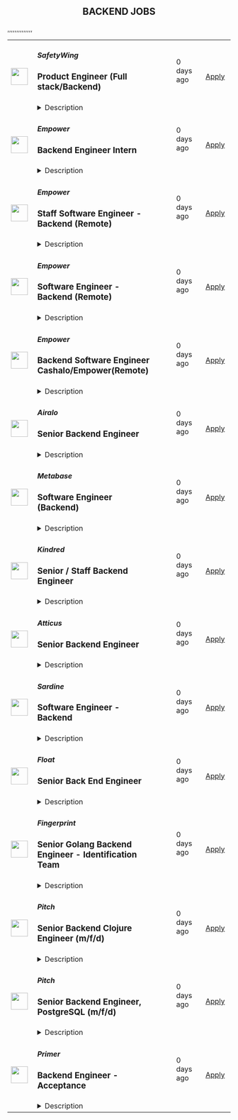 <div align="center"><h2>BACKEND JOBS</h2></div><table><tr>
                <td width="100" height="100" rowspan="2">
                    <img src="https://pbs.twimg.com/profile_images/1177267684574208000/54eG3WmW_400x400.jpg" width="38px" height="auto">
                </td>
                <td width="300">
                    <h5>SafetyWing</h5>
                    <h3>Product Engineer (Full stack/Backend)</h3>
                </td>
                <td width="300">
                    <code></code>
                </td>
                <td width="200">
                <text>0 days ago</text>
                </td>
                <td width="100" rowspan="2">
                <a href="https://safetywing.pinpointhq.com/en/jobs/298233" align="right" target="_blank">Apply</a>
                </td>
            </tr>
            <tr>
                <td colspan="3">
                <details><summary>Description</summary>
                <h2>🧘 What we offer</h2> <ul><li><!--block-->Fully remote work environment – work from anywhere globally</li><li><!--block-->Competitive salary and equity compensation</li><li><!--block-->Premium health insurance that travels with you</li><li><!--block-->A personal development budget</li><li><!--block-->Laptop and office stipends</li><li><!--block-->A minimum of four weeks of vacation per year</li><li><!--block-->Travel insurance any time you travel</li><li><!--block-->Multiple team gatherings per year in amazing locations—our previous meetups were in Mexico, Bali, Siglufjörður and Hoi An</li></ul><div><!--block--><br>🚀 We are looking forward to hearing from you!</div> <div><!--block-->At <strong>SafetyWing</strong>, we’re building a global social safety net for remote workers—simple health, insurance, and retirement products designed to replace national welfare systems. Our mission is to remove geographical borders as a barrier to equal opportunity and freedom for everyone. If we succeed, we believe this will be one of the most important tasks of our time.</div><div><!--block--><br></div><div><!--block-->We’re looking to connect with talented <strong>Product Engineers</strong> who share our mission and are eager to make a meaningful impact on the future of work. By expressing your interest now, you’ll be among the first to hear about and explore new roles as they open.</div><div><!--block--><br></div><div><!--block-->We’re a fast-growing team that thrives on creativity, innovation, and collaboration. Our tech and product teams work hand-in-hand to develop products that empower remote workers worldwide, while participating in the strategic direction of the company.</div> <h2>👩‍💻 About this role</h2>  <div><!--block-->As a <strong>Product Engineer</strong>, you’ll help us build and scale systems that make our vision a reality. You’ll work with cutting-edge technologies to create clean, scalable solutions and play a key role in shaping both our products and our processes.<br><br></div><div><!--block-->🧪 <strong>We are looking for someone who has:</strong></div><ul><li><!--block-->A strong foundation in backend development with Java (Kotlin would be a great advantage)</li><li><!--block-->Hands-on experience developing product's backend services with clean, scalable code</li><li><!--block-->A grasp of TypeScript, React, and Next.js</li><li><!--block-->A solid understanding of the product development lifecycle, including requirements gathering, system design, implementation, testing, deployment, and maintenance</li><li><!--block-->Curiosity about new technologies and a passion for incorporating them into their work</li></ul><div><!--block-->💻 <strong>Technologies you will use:</strong></div><ul><li><!--block-->Kotlin and Java with Micronaut</li><li><!--block-->TypeScript with React and NextJSRedux&nbsp;</li><li><!--block-->Redux Toolkit and React Query</li><li><!--block-->Styled Components and Tailwind</li><li><!--block-->MySQL with Hibernate and Liquibase</li><li><!--block-->Google Cloud with Kubernetes</li></ul> <h2>😀 We like to work with people who:</h2> <ul><li><!--block-->Want to help build a global social safety net on the Internet</li><li><!--block-->Think for themselves instead of copying others</li><li><!--block-->Are willing to try new things, even with the risk of failure</li><li><!--block-->Are intellectually curious and open to new ideas</li><li><!--block-->Are creative and bold in the face of any problems</li><li><!--block-->Have strong integrity and do the right thing</li></ul>
                </details>
                </td>
            </tr>,<tr>
                <td width="100" height="100" rowspan="2">
                    <img src="https://lever-client-logos.s3.us-west-2.amazonaws.com/2e1a369c-b58f-41ac-8d86-4b0a77695e68-1687915522032.png" width="38px" height="auto">
                </td>
                <td width="300">
                    <h5>Empower</h5>
                    <h3>Backend Engineer Intern</h3>
                </td>
                <td width="300">
                    <code></code>
                </td>
                <td width="200">
                <text>0 days ago</text>
                </td>
                <td width="100" rowspan="2">
                <a href="https://jobs.ashbyhq.com/empower%20finance/87d11f05-15c1-47e7-a548-e33f8e9d7cbb" align="right" target="_blank">Apply</a>
                </td>
            </tr>
            <tr>
                <td colspan="3">
                <details><summary>Description</summary>
                <p style="min-height:1.5em"><strong>EMPOWER OVERVIEW</strong></p><p style="min-height:1.5em"><a target="_blank" rel="noopener noreferrer nofollow" href="http://empower.me/">Empower</a> is shaking up an outdated financial system by providing real opportunity for our customers: the opportunity to get the cash they need, to access fair credit, and to change their financial story. Today, we’re helping millions of people find financial security through machine learning models that evaluate creditworthiness using a more inclusive lens and mobile-first products: Cash Advance, Thrive line of credit, and Petal credit cards. Tomorrow? Creating even more financial paths for our customers (and their wallets) to succeed.</p><p style="min-height:1.5em">This year, Empower ranked #65 on Inc. 5000’s Fastest-Growing Private Companies list — our third year in a row cracking the top 100 — and was named by Forbes as one of the 25 Next Billion-Dollar Startups for 2024. Empower was also featured by Forbes on America’s Best Startup Employers list in 2023, and our Thrive line of credit product was named by Fast Company as one of 2022’s Next Big Things in Tech.</p><p style="min-height:1.5em">Empower is backed by Sequoia Capital, Blisce, and Icon Ventures. Ready to grow your impact and accelerate your career? Take a look at our open roles — we can’t wait to meet you.</p><p style="min-height:1.5em"></p><p style="min-height:1.5em"><strong>THE EMPOWER WAY</strong></p><p style="min-height:1.5em"><strong>Great Expectations</strong>: We come up with bold, audacious goals for ourselves and go all out for impact</p><p style="min-height:1.5em"><strong>Owner Mindset</strong>: We give every employee latitude to act independently, make smart choices, and move the business forward</p><p style="min-height:1.5em"><strong>Spirited Debate</strong>: We love skeptics and seek counter opinions to challenge our personal assumptions and expand our view</p><p style="min-height:1.5em"><strong>Customer Obsession:</strong> We listen to understand, empathize, and create a memorable, rewarding experience for our community</p><p style="min-height:1.5em"><strong>Inclusive Collaboration</strong>: We believe diverse teams make the best decisions, and we strive to give diverse voices a seat at the table</p><p style="min-height:1.5em"><strong>No Jerks Allowed</strong>: We value our relationships and take the time to build trust and connection and communicate respectfully</p><p style="min-height:1.5em"></p><p style="min-height:1.5em"><strong>WHAT EMPOWER OFFERS</strong></p><p style="min-height:1.5em">Competitive salary</p><p style="min-height:1.5em">Generous equity package</p><p style="min-height:1.5em">Full healthcare benefits</p><p style="min-height:1.5em">Technology expense reimbursement</p><p style="min-height:1.5em">Virtual first environment</p><p style="min-height:1.5em">At Empower, we hire for people that push themselves to understand others and seek out ways to challenge their personal assumptions. Our hope is that by fostering such an environment, we strengthen our business and relationships by putting people first. We are committed to building a diverse, inclusive, and equitable workspace where everyone (regardless of age, education, ethnicity, gender, sexual orientation, or any personal characteristics) feels like they belong. Even if your experience doesn’t exactly match up to our job description, you should feel empowered to apply regardless!</p>
                </details>
                </td>
            </tr>,<tr>
                <td width="100" height="100" rowspan="2">
                    <img src="https://lever-client-logos.s3.us-west-2.amazonaws.com/2e1a369c-b58f-41ac-8d86-4b0a77695e68-1687915522032.png" width="38px" height="auto">
                </td>
                <td width="300">
                    <h5>Empower</h5>
                    <h3>Staff Software Engineer - Backend (Remote)</h3>
                </td>
                <td width="300">
                    <code></code>
                </td>
                <td width="200">
                <text>0 days ago</text>
                </td>
                <td width="100" rowspan="2">
                <a href="https://jobs.ashbyhq.com/empower%20finance/051051c0-6227-4e7d-86c0-1f9c2f042656" align="right" target="_blank">Apply</a>
                </td>
            </tr>
            <tr>
                <td colspan="3">
                <details><summary>Description</summary>
                <p style="min-height:1.5em"><strong>EMPOWER OVERVIEW</strong></p><p style="min-height:1.5em"><a target="_blank" rel="noopener noreferrer nofollow" href="http://empower.me/">Empower</a> is shaking up an outdated financial system by providing real opportunity for our customers: the opportunity to get the cash they need, to access fair credit, and to change their financial story. Today, we’re helping millions of people find financial security through machine learning models that evaluate creditworthiness using a more inclusive lens and mobile-first products: Cash Advance, Thrive line of credit, and Petal credit cards. Tomorrow? Creating even more financial paths for our customers (and their wallets) to succeed.</p><p style="min-height:1.5em">This year, Empower ranked #65 on Inc. 5000’s Fastest-Growing Private Companies list — our third year in a row cracking the top 100 — and was named by Forbes as one of the 25 Next Billion-Dollar Startups for 2024. Empower was also featured by Forbes on America’s Best Startup Employers list in 2023, and our Thrive line of credit product was named by Fast Company as one of 2022’s Next Big Things in Tech.</p><p style="min-height:1.5em">Empower is backed by Sequoia Capital, Blisce, and Icon Ventures. Ready to grow your impact and accelerate your career? Take a look at our open roles — we can’t wait to meet you.</p><p style="min-height:1.5em"></p><p style="min-height:1.5em"><strong>THE EMPOWER WAY</strong></p><p style="min-height:1.5em"><strong>Great Expectations</strong>: We come up with bold, audacious goals for ourselves and go all out for impact</p><p style="min-height:1.5em"><strong>Owner Mindset</strong>: We give every employee latitude to act independently, make smart choices, and move the business forward</p><p style="min-height:1.5em"><strong>Spirited Debate</strong>: We love skeptics and seek counter opinions to challenge our personal assumptions and expand our view</p><p style="min-height:1.5em"><strong>Customer Obsession:</strong> We listen to understand, empathize, and create a memorable, rewarding experience for our community</p><p style="min-height:1.5em"><strong>Inclusive Collaboration</strong>: We believe diverse teams make the best decisions, and we strive to give diverse voices a seat at the table</p><p style="min-height:1.5em"><strong>No Jerks Allowed</strong>: We value our relationships and take the time to build trust and connection and communicate respectfully</p><p style="min-height:1.5em"></p><p style="min-height:1.5em"><strong>WHAT EMPOWER OFFERS</strong></p><p style="min-height:1.5em">Competitive salary</p><p style="min-height:1.5em">Generous equity package</p><p style="min-height:1.5em">Full healthcare benefits</p><p style="min-height:1.5em">Technology expense reimbursement</p><p style="min-height:1.5em">Virtual first environment</p><p style="min-height:1.5em"><br /><strong>JOB DESCRIPTION</strong></p><p style="min-height:1.5em"></p><p style="min-height:1.5em">As a Staff Backend Engineer, you will play a pivotal role in shaping the technical direction of our solutions. You will identify strategic technical needs, lead large-scale and complex product initiatives, and optimize our engineering processes. You will also take ownership of technological initiatives, from management and execution to solution design and progress reporting. In addition, you will serve as a lead interviewer, mentor other engineers, and lead incident responses. </p><p style="min-height:1.5em"><br />Your role will also involve designing, building, and deploying server application code, implementing secure coding standards, and meeting sprint goals. You will monitor the performance of our server application, participate in the server ops on-call schedule, and work towards minimizing defects and improving reliability.</p><p style="min-height:1.5em"><br />Travel for company offsites is expected at a minimum 2 times a year.</p><p style="min-height:1.5em"></p><p style="min-height:1.5em"><strong>Key Responsibilities</strong></p><p></p><ul style="min-height:1.5em"><li><p style="min-height:1.5em">Identify opportunities to foster optimal product direction, collaborate closely with business stakeholders to streamline and simplify designs, and proactively identify areas of risk and tradeoffs that can be enhanced.</p></li><li><p style="min-height:1.5em">Ownership of technical initiatives, being accountable for the initiative's outcome, managing and executing the project, designing the solution and defining its requirements, reporting on the initiative's progress, and coordinating resources.</p></li><li><p style="min-height:1.5em">Perform as a lead technical interviewer</p></li><li><p style="min-height:1.5em">Lead technical reviewer of Empower Engineering blog posts</p></li><li><p style="min-height:1.5em">Mentor Engineers up to and including Senior levels</p></li><li><p style="min-height:1.5em">Lead SEV1 and lower incident response through to resolution</p></li><li><p style="min-height:1.5em">Lead engineering of  large scale and complex product initiatives</p></li><li><p style="min-height:1.5em">Culture leader across the engineering organization, delivery team and platform team</p></li></ul><p style="min-height:1.5em"><strong>Candidate Qualifications</strong></p><ul style="min-height:1.5em"><li><p style="min-height:1.5em">Minimum 10 years, ideally 15+ years developing web APIs within .NET (C#)</p></li><li><p style="min-height:1.5em">Working experience with ORMs such as Entity Framework</p></li><li><p style="min-height:1.5em">Working experience constructing and optimising RDMS queries</p></li><li><p style="min-height:1.5em">Working experience within the asynchronous programming model</p></li><li><p style="min-height:1.5em">General knowledge of Messaging Queues eg. AMQP</p></li><li><p style="min-height:1.5em">General knowledge of PaaS environments eg. Azure</p></li></ul><p style="min-height:1.5em">At Empower, we hire for people that push themselves to understand others and seek out ways to challenge their personal assumptions. Our hope is that by fostering such an environment, we strengthen our business and relationships by putting people first. We are committed to building a diverse, inclusive, and equitable workspace where everyone (regardless of age, education, ethnicity, gender, sexual orientation, or any personal characteristics) feels like they belong. Even if your experience doesn’t exactly match up to our job description, you should feel empowered to apply regardless!</p>
                </details>
                </td>
            </tr>,<tr>
                <td width="100" height="100" rowspan="2">
                    <img src="https://lever-client-logos.s3.us-west-2.amazonaws.com/2e1a369c-b58f-41ac-8d86-4b0a77695e68-1687915522032.png" width="38px" height="auto">
                </td>
                <td width="300">
                    <h5>Empower</h5>
                    <h3>Software Engineer  - Backend (Remote)</h3>
                </td>
                <td width="300">
                    <code></code>
                </td>
                <td width="200">
                <text>0 days ago</text>
                </td>
                <td width="100" rowspan="2">
                <a href="https://jobs.ashbyhq.com/empower%20finance/80fc1582-d90b-42c1-95c0-cdacb40ac29b" align="right" target="_blank">Apply</a>
                </td>
            </tr>
            <tr>
                <td colspan="3">
                <details><summary>Description</summary>
                <p style="min-height:1.5em"><strong>EMPOWER OVERVIEW</strong></p><p style="min-height:1.5em"><a target="_blank" rel="noopener noreferrer nofollow" href="http://empower.me/">Empower</a> is shaking up an outdated financial system by providing real opportunity for our customers: the opportunity to get the cash they need, to access fair credit, and to change their financial story. Today, we’re helping millions of people find financial security through machine learning models that evaluate creditworthiness using a more inclusive lens and mobile-first products: Cash Advance, Thrive line of credit, and Petal credit cards. Tomorrow? Creating even more financial paths for our customers (and their wallets) to succeed.</p><p style="min-height:1.5em">This year, Empower ranked #65 on Inc. 5000’s Fastest-Growing Private Companies list — our third year in a row cracking the top 100 — and was named by Forbes as one of the 25 Next Billion-Dollar Startups for 2024. Empower was also featured by Forbes on America’s Best Startup Employers list in 2023, and our Thrive line of credit product was named by Fast Company as one of 2022’s Next Big Things in Tech.</p><p style="min-height:1.5em">Empower is backed by Sequoia Capital, Blisce, and Icon Ventures. Ready to grow your impact and accelerate your career? Take a look at our open roles — we can’t wait to meet you.</p><p style="min-height:1.5em"></p><p style="min-height:1.5em"><strong>THE EMPOWER WAY</strong></p><p style="min-height:1.5em"><strong>Great Expectations</strong>: We come up with bold, audacious goals for ourselves and go all out for impact</p><p style="min-height:1.5em"><strong>Owner Mindset</strong>: We give every employee latitude to act independently, make smart choices, and move the business forward</p><p style="min-height:1.5em"><strong>Spirited Debate</strong>: We love skeptics and seek counter opinions to challenge our personal assumptions and expand our view</p><p style="min-height:1.5em"><strong>Customer Obsession:</strong> We listen to understand, empathize, and create a memorable, rewarding experience for our community</p><p style="min-height:1.5em"><strong>Inclusive Collaboration</strong>: We believe diverse teams make the best decisions, and we strive to give diverse voices a seat at the table</p><p style="min-height:1.5em"><strong>No Jerks Allowed</strong>: We value our relationships and take the time to build trust and connection and communicate respectfully</p><p style="min-height:1.5em"></p><p style="min-height:1.5em"><strong>WHAT EMPOWER OFFERS</strong></p><p style="min-height:1.5em">Competitive salary</p><p style="min-height:1.5em">Generous equity package</p><p style="min-height:1.5em">Full healthcare benefits</p><p style="min-height:1.5em">Technology expense reimbursement</p><p style="min-height:1.5em">Virtual first environment</p><p style="min-height:1.5em"><br /><strong>JOB DESCRIPTION</strong></p><p style="min-height:1.5em">As a Backend Server Software Engineer, you’ll work on the engine that powers the Empower apps and business. You’ll engage with a collaborative, high powered team to develop solutions and lead product engineering on projects with a reach of millions. The solutions you’ll build will be robust, secure and easy to understand both for our users and your engineering peers. </p><p style="min-height:1.5em"></p><p style="min-height:1.5em">You’ll take end to end ownership of new features and product lines shaping work in early stages, building, deploying and running post deployment analysis to ensure we’re hitting our goals.<br /></p><p style="min-height:1.5em">Travel for company offsites is expected at a minimum 2 times a year.</p><p style="min-height:1.5em"></p><p style="min-height:1.5em"><strong>Key Responsibilities</strong></p><ul style="min-height:1.5em"><li><p style="min-height:1.5em">Designing, building, and deploying server application code that interfaces with 3rd party clients and Empower</p></li><li><p style="min-height:1.5em">Implementing secure coding standards in accordance with the Empower Secure Development Policy</p></li><li><p style="min-height:1.5em">Perform on-going security testing and code review to improve software security</p></li><li><p style="min-height:1.5em">Monitoring the performance of the Empower server application and applying corrective action through bug fixing and improved solutions</p></li><li><p style="min-height:1.5em">Minimising defects and improving reliability through: Development of automated tests, manual test validation, development of fit for purpose architecture and code, contributing to PRs</p></li><li><p style="min-height:1.5em">Developing and maintaining the server app build and deployment pipelineCollaborating cross-functionally to define, design and ship new features that create customer and business value</p></li><li><p style="min-height:1.5em">Working with business and operations stakeholders for the definition and development of business requirements</p></li><li><p style="min-height:1.5em">Contributing to server/client contract API definition</p></li><li><p style="min-height:1.5em">Architecting solutions that interface into 3rd parties and the Empower mobile client</p></li><li><p style="min-height:1.5em">Maximising effective development and identifying new technology opportunities by: Keeping across .NET development announcements, being across community best practice, discovering and evaluating new technologies</p></li><li><p style="min-height:1.5em">Participating in the server ops on call schedule</p></li></ul><p style="min-height:1.5em"><strong>Candidate Qualifications</strong></p><ul style="min-height:1.5em"><li><p style="min-height:1.5em">Bachelor degree or greater within Computer Science, Software Engineering or a related subject</p></li><li><p style="min-height:1.5em">3+ years developing web APIs within .NET (C#)</p></li><li><p style="min-height:1.5em">Working experience with ORMs such as Entity Framework</p></li><li><p style="min-height:1.5em">Working experience constructing and optimising RDMS queries</p></li><li><p style="min-height:1.5em">Working experience within the asynchronous programming model</p></li></ul><p style="min-height:1.5em"><br /></p><p style="min-height:1.5em">At Empower, we hire for people that push themselves to understand others and seek out ways to challenge their personal assumptions. Our hope is that by fostering such an environment, we strengthen our business and relationships by putting people first. We are committed to building a diverse, inclusive, and equitable workspace where everyone (regardless of age, education, ethnicity, gender, sexual orientation, or any personal characteristics) feels like they belong. Even if your experience doesn’t exactly match up to our job description, you should feel empowered to apply regardless!</p>
                </details>
                </td>
            </tr>,<tr>
                <td width="100" height="100" rowspan="2">
                    <img src="https://lever-client-logos.s3.us-west-2.amazonaws.com/2e1a369c-b58f-41ac-8d86-4b0a77695e68-1687915522032.png" width="38px" height="auto">
                </td>
                <td width="300">
                    <h5>Empower</h5>
                    <h3>Backend Software Engineer Cashalo/Empower(Remote)</h3>
                </td>
                <td width="300">
                    <code></code>
                </td>
                <td width="200">
                <text>0 days ago</text>
                </td>
                <td width="100" rowspan="2">
                <a href="https://jobs.ashbyhq.com/empower%20finance/9fc36c03-a17c-4e60-bdb0-839aeda06140" align="right" target="_blank">Apply</a>
                </td>
            </tr>
            <tr>
                <td colspan="3">
                <details><summary>Description</summary>
                <p style="min-height:1.5em"><strong>EMPOWER OVERVIEW</strong></p><p style="min-height:1.5em"><a target="_blank" rel="noopener noreferrer nofollow" href="http://empower.me/">Empower</a> is shaking up an outdated financial system by providing real opportunity for our customers: the opportunity to get the cash they need, to access fair credit, and to change their financial story. Today, we’re helping millions of people find financial security through machine learning models that evaluate creditworthiness using a more inclusive lens and mobile-first products: Cash Advance, Thrive line of credit, and Petal credit cards. Tomorrow? Creating even more financial paths for our customers (and their wallets) to succeed.</p><p style="min-height:1.5em">This year, Empower ranked #65 on Inc. 5000’s Fastest-Growing Private Companies list — our third year in a row cracking the top 100 — and was named by Forbes as one of the 25 Next Billion-Dollar Startups for 2024. Empower was also featured by Forbes on America’s Best Startup Employers list in 2023, and our Thrive line of credit product was named by Fast Company as one of 2022’s Next Big Things in Tech.</p><p style="min-height:1.5em">Empower is backed by Sequoia Capital, Blisce, and Icon Ventures. Ready to grow your impact and accelerate your career? Take a look at our open roles — we can’t wait to meet you.</p><p style="min-height:1.5em"></p><p style="min-height:1.5em"><strong>THE EMPOWER WAY</strong></p><p style="min-height:1.5em"><strong>Great Expectations</strong>: We come up with bold, audacious goals for ourselves and go all out for impact</p><p style="min-height:1.5em"><strong>Owner Mindset</strong>: We give every employee latitude to act independently, make smart choices, and move the business forward</p><p style="min-height:1.5em"><strong>Spirited Debate</strong>: We love skeptics and seek counter opinions to challenge our personal assumptions and expand our view</p><p style="min-height:1.5em"><strong>Customer Obsession:</strong> We listen to understand, empathize, and create a memorable, rewarding experience for our community</p><p style="min-height:1.5em"><strong>Inclusive Collaboration</strong>: We believe diverse teams make the best decisions, and we strive to give diverse voices a seat at the table</p><p style="min-height:1.5em"><strong>No Jerks Allowed</strong>: We value our relationships and take the time to build trust and connection and communicate respectfully</p><p style="min-height:1.5em"></p><p style="min-height:1.5em"><strong>WHAT EMPOWER OFFERS</strong></p><p style="min-height:1.5em">Competitive salary</p><p style="min-height:1.5em">Generous equity package</p><p style="min-height:1.5em">Full healthcare benefits</p><p style="min-height:1.5em">Technology expense reimbursement</p><p style="min-height:1.5em">Virtual first environment</p><p style="min-height:1.5em"><br /><strong>JOB DESCRIPTION</strong></p><p style="min-height:1.5em">As a Backend Server Software Engineer, you’ll work on the engine that powers the Empower apps and business. You’ll engage with a collaborative, high powered team to develop solutions and lead product engineering on projects with a reach of millions. The solutions you’ll build will be robust, secure and easy to understand both for our users and your engineering peers. </p><p style="min-height:1.5em"></p><p style="min-height:1.5em">You’ll take end to end ownership of new features and product lines shaping work in early stages, building, deploying and running post deployment analysis to ensure we’re hitting our goals.<br /></p><p style="min-height:1.5em">Travel for company offsites is expected at a minimum 2 times a year.</p><p style="min-height:1.5em"></p><p style="min-height:1.5em"><strong>Key Responsibilities</strong></p><ul style="min-height:1.5em"><li><p style="min-height:1.5em">Designing, building, and deploying server application code that interfaces with 3rd party clients and Empower</p></li><li><p style="min-height:1.5em">Implementing secure coding standards in accordance with the Empower Secure Development Policy</p></li><li><p style="min-height:1.5em">Perform on-going security testing and code review to improve software security</p></li><li><p style="min-height:1.5em">Monitoring the performance of the Empower server application and applying corrective action through bug fixing and improved solutions</p></li><li><p style="min-height:1.5em">Minimising defects and improving reliability through: Development of automated tests, manual test validation, development of fit for purpose architecture and code, contributing to PRs</p></li><li><p style="min-height:1.5em">Developing and maintaining the server app build and deployment pipelineCollaborating cross-functionally to define, design and ship new features that create customer and business value</p></li><li><p style="min-height:1.5em">Working with business and operations stakeholders for the definition and development of business requirements</p></li><li><p style="min-height:1.5em">Contributing to server/client contract API definition</p></li><li><p style="min-height:1.5em">Architecting solutions that interface into 3rd parties and the Empower mobile client</p></li><li><p style="min-height:1.5em">Maximising effective development and identifying new technology opportunities by: Keeping across .NET development announcements, being across community best practice, discovering and evaluating new technologies</p></li><li><p style="min-height:1.5em">Participating in the server ops on call schedule</p></li></ul><p style="min-height:1.5em"><strong>Candidate Qualifications</strong></p><ul style="min-height:1.5em"><li><p style="min-height:1.5em">Bachelor degree or greater within Computer Science, Software Engineering or a related subject</p></li><li><p style="min-height:1.5em">3+ years developing web APIs within .NET (C#)</p></li><li><p style="min-height:1.5em">Working experience with ORMs such as Entity Framework</p></li><li><p style="min-height:1.5em">Working experience constructing and optimising RDMS queries</p></li><li><p style="min-height:1.5em">Working experience within the asynchronous programming model</p></li></ul><p style="min-height:1.5em"><br /></p><p style="min-height:1.5em">At Empower, we hire for people that push themselves to understand others and seek out ways to challenge their personal assumptions. Our hope is that by fostering such an environment, we strengthen our business and relationships by putting people first. We are committed to building a diverse, inclusive, and equitable workspace where everyone (regardless of age, education, ethnicity, gender, sexual orientation, or any personal characteristics) feels like they belong. Even if your experience doesn’t exactly match up to our job description, you should feel empowered to apply regardless!</p>
                </details>
                </td>
            </tr>,<tr>
                <td width="100" height="100" rowspan="2">
                    <img src="https://lever-client-logos.s3.us-west-2.amazonaws.com/55028a36-609c-479c-9553-d4689ff2dd8c-1669620566663.png" width="38px" height="auto">
                </td>
                <td width="300">
                    <h5>Airalo</h5>
                    <h3>Senior Backend Engineer</h3>
                </td>
                <td width="300">
                    <code></code>
                </td>
                <td width="200">
                <text>0 days ago</text>
                </td>
                <td width="100" rowspan="2">
                <a href="https://jobs.lever.co/airalo/ee1044db-9052-4b68-890a-573a267e245c" align="right" target="_blank">Apply</a>
                </td>
            </tr>
            <tr>
                <td colspan="3">
                <details><summary>Description</summary>
                <div><b>About Airalo</b></div><div>Alo! Airalo is the world’s first eSIM store that helps people connect in over 200+ countries and regions across the globe. We are building the next digital service that revolutionizes the telecom industry. We are a travel-tech company and an equal-opportunity environment that values and executes diversity, inclusion, and equity. Our team is spread across 50+ countries and six continents. What glues us together is our commitment to changing the way you connect<span style="font-size: 13.3333px">. </span></div><div><br></div><div><b>About you</b></div><div>We hope that you care deeply about the quality of your work, the intrinsic worth of tasks, and the success of your team. You are self-disciplined and do not require micromanagement in terms of your skillset and work ethic. You do your best to flourish as an individual every day while working hard to foster a collaborative team environment. You believe in the importance of being — and staying — authentic, honest, positive, and kind. You are a good interlocutor with clear and concise communication. You are able to manage multiple projects, have an analytical mind, pay keen attention to detail, and love to get your hands dirty. You are cognizant, tolerant, and welcoming of vulnerabilities and cultural differences.</div><div><br></div><div><b>About the Role</b></div><div><b>Position</b>: Full-time / Employee</div><div><b>Location:</b>&nbsp;Remote-first </div><div><b>Benefits:</b>&nbsp;Health Insurance, work-from-anywhere stipend, annual wellness &amp; learning credits, annual all-expenses-paid company retreat in a gorgeous destination &amp; other benefits</div><div><br></div><div>Are you a backend engineer with a knack for building complex, scalable systems? Join our team as a Senior Backend Engineer, where you’ll craft innovative features, optimize large-scale distributed systems, and shape the future of our core product. We value expertise, creativity, and a passion for excellence. While our focus is Laravel, we’re open to seasoned Symfony developers eager to transition and make an impact.</div><h3>Responsibilities include but are not limited to:</h3><li>Design and maintain large-scale, high-performance systems.</li><li>Develop and refine services to improve scalability and efficiency.</li><li>Create RESTful APIs that power our front-end and third-party integrations.</li><li>Collaborate on our migration to a service-oriented architecture (SOA).</li><li>Write clean, maintainable, and testable code using industry best practices.</li><li>Troubleshoot, debug, and resolve technical challenges.</li><li>Actively contribute to all phases of the software development lifecycle.</li>,<h3>Does this sound like you?</h3><li>5+ years of backend development experience in PHP.</li><li>2+ years working with Laravel to build enterprise-level applications or equivalent experience with Symfony and a strong motivation to learn Laravel.</li><li>Expertise in distributed systems, scalable services, and RESTful APIs.</li><li>Familiarity with event-driven architecture and messaging systems (e.g., queues, pub/sub).</li><li>Strong SQL/NoSQL knowledge and caching strategies.</li><li>Proficiency in OOP, SOLID principles, and design patterns.</li><li>Experience with AWS services (e.g., EC2, Lambda, SQS, Aurora, DynamoDB).</li><li>Hands-on containerization skills with Docker.</li><li>Fluent English communication skills.</li>,<h3>Bonus points:</h3><li>Knowledge of PaaS/SaaS, SOA, and microservices architecture.</li><li>Prior experience in telecommunications or network infrastructure.</li><li>Familiarity with eSIM and GSMA technologies.</li><li>Experience in Traveltech</li><div>If you are interested in this position, <b>please apply via the link.</b></div><div><br></div><div><i style="font-size: 15px;">Please note that our Engineering team works in the CET timezone, so candidates will need to reside in countries with the same time zone or similar to it and will need to already have permit to work in the country where they are based.</i></div><div><br></div><div>We sincerely thank all applicants in advance for submitting their interest in this opportunity. Airalo is an equal opportunity employer and values diversity, equity &amp; inclusion. We do not discriminate on the basis of race, religion, national origin, gender, sexual orientation, age, marital status, veteran status, or disability status. We are committed to providing reasonable accommodations upon request for individuals with disabilities throughout our job interview process.</div>
                </details>
                </td>
            </tr>,<tr>
                <td width="100" height="100" rowspan="2">
                    <img src="https://avatars.githubusercontent.com/u/10520629?s=200&v=4" width="38px" height="auto">
                </td>
                <td width="300">
                    <h5>Metabase</h5>
                    <h3>Software Engineer (Backend)</h3>
                </td>
                <td width="300">
                    <code></code>
                </td>
                <td width="200">
                <text>0 days ago</text>
                </td>
                <td width="100" rowspan="2">
                <a href="https://jobs.lever.co/metabase/85f454d8-e795-4978-8a2b-4b8bfa7d7c37" align="right" target="_blank">Apply</a>
                </td>
            </tr>
            <tr>
                <td colspan="3">
                <details><summary>Description</summary>
                <div>Metabase is the easiest way for people to get insights from their data, from tiny startups who get up and running quickly to major corporations with tens of thousands of users. That's why people <a class="postings-link" href="https://www.metabase.com/love">love us</a>.</div><div><br></div><div>We bring data tools with the elegance and simplicity of consumer products to the crufty world of enterprise business intelligence. We provide an opinionated open source starting point for how companies should measure, analyze and share their data, which is used by tens of thousands of companies.</div><div><br></div><div>We’re looking for exceptional software engineers to join our team in doing the hard work that makes our users’ lives easy. We run on a mix of Clojure and JavaScript (and TypeScript), and the ideal candidate has shipped production code in one or more of these languages. You’ll be expected to ship major features end to end across our JavaScript and Clojure codebase, as well as deal with some of our trickier backend issues as they arise. Some familiarity with machine learning, compiler theory and modern big data infrastructures would be helpful. You should have strong product sensibilities and deeply care about the end user experience.</div><div><br></div><div>We are hiring for<b> multiple backend software engineer positions</b>.</div><div>We’re looking for exceptional software engineers to join our team in doing the hard work that makes our users’ lives easy. We run on a mix of Clojure and JavaScript (and TypeScript), and the ideal candidate has shipped production code in one or more of these languages. You’ll be expected to ship major features end to end across our JavaScript and Clojure codebase, as well as deal with some of our trickier backend issues as they arise. Some familiarity with machine learning, compiler theory and modern big data infrastructures would be helpful. You should have strong product sensibilities and deeply care about the end user experience.</div><div><br></div><div>We are hiring for<b> multiple backend software engineer positions</b>.</div><h3>About You</h3><li>Experience in Clojure (or a strong desire to learn)</li><li>Track record of shipping products of significant complexity</li><li>Solid CS background (acquired through either a CS program or shipping software in a production setting)</li><li>Able to make good technical judgements and back them up articulately</li><li>Nice to have: Experience with JDBC and database integrations</li><li>Nice to have: Experience and knowledge of the Java ecosystem and JVM tuning</li><li>Nice to have: history of open source contributions</li><li>Nice to have: experience in JavaScript / Typescript (our frontend is in JS and TS)</li><div>We're a global team (50% outside the US), fully distributed (from Thailand to California), who get things done asynchronously, with plenty of uninterrupted time, supporting each other to do the best work of our careers. We offer flexibility (define your own schedule and work from wherever you want), autonomy, and an environment that fosters growth, learning, and development. We're relentlessly user-focused and believe in building long-term value, not short-term hacks. And we raised a $30M Series B to take our approach to the next level for years to come.</div><div><br></div><div><span style="font-size: 10px">For U.S. applicants: Metabase participates in the federal E-Verify program, which confirms employment authorization of newly hired U.S. based employees. E-Verify is not used as a tool to pre-screen candidates and is only initiated upon hire.</span></div><div><br></div><div><span style="font-size: 10px"><a href="https://www.e-verify.gov/sites/default/files/everify/posters/EVerifyParticipationPoster.pdf"><u>E-Verify Participation Notice</u></a> (English/Spanish)</span></div><div><span style="font-size: 10px"><a href="https://www.e-verify.gov/sites/default/files/everify/posters/IER_RightToWorkPoster%20Eng_Es.pdf"><u>Right to Work Notice</u></a> (English/Spanish)</span></div><div>Metabase is the easiest way for people to get insights from their data, from tiny startups who get up and running quickly to major corporations with tens of thousands of users. That's why people <a href="https://www.metabase.com/love" class="postings-link">love us</a>.</div><div><br></div><div>We bring data tools with the elegance and simplicity of consumer products to the crufty world of enterprise business intelligence. We provide an opinionated open source starting point for how companies should measure, analyze and share their data, which is used by tens of thousands of companies.</div>
                </details>
                </td>
            </tr>,<tr>
                <td width="100" height="100" rowspan="2">
                    <img src="https://pbs.twimg.com/profile_images/1515067066750885890/jAQEhnud_400x400.jpg" width="38px" height="auto">
                </td>
                <td width="300">
                    <h5>Kindred</h5>
                    <h3>Senior / Staff Backend Engineer</h3>
                </td>
                <td width="300">
                    <code></code>
                </td>
                <td width="200">
                <text>0 days ago</text>
                </td>
                <td width="100" rowspan="2">
                <a href="https://jobs.ashbyhq.com/kindred/ac098955-f86f-4aeb-8578-c2b2b96c11d9" align="right" target="_blank">Apply</a>
                </td>
            </tr>
            <tr>
                <td colspan="3">
                <details><summary>Description</summary>
                <p style="min-height:1.5em">Kindred is a members-only home swapping network that unlocks the ability to live a travel-rich lifestyle through the power of community. By exchanging primary residences with trusted peers, renters and owners alike can match with Kindred spirits and explore new destinations without breaking the bank.</p><p style="min-height:1.5em">We are on a mission to build a sharing economy that lives up to the name, and we’ve raised significant capital from some of the best investors in Silicon Valley, including Index Ventures, Andreessen Horowitz, New Enterprise Associates, Bessemer Venture Partners, Caffeinated Capital, Elad Gil, and the founders of Opendoor, Figma, ClassPass, Clubhouse, Divvy, Gem, and Homebound.</p><p style="min-height:1.5em">The co-founders are proven leaders from the early team at proptech company Opendoor ($15B+ exit) and have each separately built and scaled products that today do $1B+ annual revenue combined.</p><p style="min-height:1.5em">We’re looking for the world’s top builders, executors, and believers to join us on this ride.</p><p style="min-height:1.5em">You can learn more about us in <a target="_blank" rel="noopener noreferrer nofollow" href="https://www.forbes.com/sites/bridgetarsenault/2022/06/10/a-new-home-swapping-platform-allows-you-to-travel-the-world-like-cameron-diaz-and-kate-winslet/?sh=203a5d0722cb">Forbes</a> and <a target="_blank" rel="noopener noreferrer nofollow" href="https://techcrunch.com/2023/04/19/opendoor-alums-raise-15m-for-kindred-a-home-swapping-network/">TechCrunch</a>.</p><h1><strong>The Role:</strong></h1><p style="min-height:1.5em">We’re looking for a world-class engineer with deep experience in backend software development to join our team.</p><p style="min-height:1.5em">We're looking for a thought partner who is motivated by the opportunity to build an iconic consumer product that will shape the future of travel.</p><h2><strong>You Will:</strong></h2><ul style="min-height:1.5em"><li><p style="min-height:1.5em">Serve as technology lead and own key decisions including the tech stack and strategy for backend design, data infrastructure, and machine learning investments</p></li><li><p style="min-height:1.5em">Work directly with the co-founders, product designers, and frontend engineers to build the first version of our platform</p></li><li><p style="min-height:1.5em">Help establish and grow our engineering organization and mentor the next generation of technology leaders</p></li><li><p style="min-height:1.5em">Have access to our bench of world class technical advisors and angels for mentorship and support as needed</p></li></ul><h1><strong>You may be a right fit for this role if you:</strong></h1><ul style="min-height:1.5em"><li><p style="min-height:1.5em">Have 5+ years of technical experience as a backend software engineer</p></li><li><p style="min-height:1.5em">Have experience crafting robust backends and database structures that can both scale with user volume as well as business complexity</p></li><li><p style="min-height:1.5em">Have some experience with devops (setting up CI/CD, containerization, etc.)</p></li><li><p style="min-height:1.5em">Have worked with service providers like AWS, configured CDNs, used Heroku, etc.</p></li><li><p style="min-height:1.5em">Have demonstrated success operating as a tech lead on critical projects at previous roles</p></li><li><p style="min-height:1.5em">Have prior experience at a high-growth stage company</p></li><li><p style="min-height:1.5em">Are an entrepreneur at heart who is excited about bringing new experiences to the world</p></li><li><p style="min-height:1.5em">Are motivated by consumer products and building platforms that become cornerstones of consumer behavior</p></li><li><p style="min-height:1.5em">Have the ability to exercise strong judgment and make difficult technical tradeoff decisions</p></li><li><p style="min-height:1.5em">Are an excellent listener and strong communicator, working well cross-functionally in a fast-paced environment</p></li><li><p style="min-height:1.5em">Are comfortable with uncertainty and ambiguity</p></li><li><p style="min-height:1.5em">Enjoy the process of making something new and unknown</p></li><li><p style="min-height:1.5em">Have a pragmatic approach to engineering — you’re not dogmatic and know how to choose the best tool or process for the job at hand</p></li><li><p style="min-height:1.5em">Come to work with energy, humility, and positivity</p></li></ul><h1><strong>Our Benefits:</strong></h1><p style="min-height:1.5em">At Kindred, we know that good things happen when we look out for one another. We offer our employees the following benefits:</p><ul style="min-height:1.5em"><li><p style="min-height:1.5em">Our opening spans more than one career level. The base salary offered depends on many factors, such as work experience, transferable skills, business needs and impact, and market demands.</p></li><li><p style="min-height:1.5em">A vibrant, inclusive, and highly skilled team that ferociously protects team chemistry</p></li><li><p style="min-height:1.5em">A culture of championship (vs. just mentorship), feedback, and continual development</p></li><li><p style="min-height:1.5em">Competitive cash compensation and equity</p></li><li><p style="min-height:1.5em">Comprehensive health benefits</p></li><li><p style="min-height:1.5em">Flexible vacation policy</p></li><li><p style="min-height:1.5em">Unlimited credits to stay at Kindred homes during your time as an employee</p></li><li><p style="min-height:1.5em">$4,000 annual travel stipend to use toward travel costs to stay at a Kindred home</p></li><li><p style="min-height:1.5em">Remote-flexible work environment. We encourage team members to travel and adventure, including working from Kindred HQ in San Francisco!</p></li><li><p style="min-height:1.5em">Regular offsites to co-locate with the team</p></li></ul><p style="min-height:1.5em"><em>We are committed to providing equal employment opportunities for all applicants and employees. Kindred does not discriminate on the basis of any protected characteristic, including race, color, ancestry, national origin, religion, creed, age, disability, sex, gender, sexual orientation, gender identity, gender expression, medical condition, genetic information, family care or medical leave status, marital status, domestic partner status, military and veteran status, or any other characteristic protected by US federal, state or local laws, or the laws of the country or jurisdiction where you work. Pursuant to the San Francisco Fair Chance Ordinance, we will consider for employment qualified applicants with arrest and conviction records.</em></p>
                </details>
                </td>
            </tr>,<tr>
                <td width="100" height="100" rowspan="2">
                    <img src="https://media.licdn.com/dms/image/v2/D560BAQHWkZ4dfdnqcQ/company-logo_200_200/company-logo_200_200/0/1667241664749/atticushq_logo?e=1743033600&v=beta&t=IKimC8hb4UT-bQFVefDOJ5jfW_yxRN7of8ZLj5GtZ4Q" width="38px" height="auto">
                </td>
                <td width="300">
                    <h5>Atticus</h5>
                    <h3>Senior Backend Engineer</h3>
                </td>
                <td width="300">
                    <code></code>
                </td>
                <td width="200">
                <text>0 days ago</text>
                </td>
                <td width="100" rowspan="2">
                <a href="https://jobs.ashbyhq.com/atticus/d491ec0f-35c9-4a3b-9008-c7d682aeb483" align="right" target="_blank">Apply</a>
                </td>
            </tr>
            <tr>
                <td colspan="3">
                <details><summary>Description</summary>
                <h3> </h3><h1><strong>About Atticus</strong></h1><p style="min-height:1.5em">At any given time, 16 million Americans are experiencing a crisis that requires urgent help from our legal system or government. The right assistance could transform their lives. But today, most never get it. </p><p style="min-height:1.5em">Atticus makes it easy for any sick or injured person in crisis to get the life-changing aid they deserve. In just three years, we’ve become the leading platform connecting people with disabilities to government benefits. We also help victims of accidents, misconduct, and violence get compensation from insurance. So far, we’ve gotten thousands of people access to over $2B in life-changing aid, and we’re just getting started.</p><p style="min-height:1.5em">We've helped more than 20,000 people in need (see our <a target="_blank" rel="noopener noreferrer nofollow" href="https://www.trustpilot.com/review/atticus.com">6,000+ five-star reviews</a>) and raised more than $50 million from top VC firms like Forerunner, GV (Google Ventures), and True Ventures. (We just closed our Series B round in May 2023, so we're well-funded for the foreseeable future.) We're small but moving fast — our team grew from 52 to 91 last year and we expect to grow again in 2024.</p><p style="min-height:1.5em"></p><h2><strong>The Job</strong></h2><p style="min-height:1.5em">Atticus works in an industry dominated by outdated technology that is ripe for fresh thinking: our core competitors rely on massive call centers to screen clients, antiquated CRMs to track and manage cases, and paper checks to get paid (provided they’re sent to the right address). </p><p style="min-height:1.5em">Conversely, as a VC-backed tech company our product &amp; engineering department powers everything we do: from creating an engaging online experience for people in crisis to providing tools for our network lawyers as they serve our clients, Atticus relies on technology to fulfill our mission. </p><p style="min-height:1.5em">We’re looking for Software Engineers to join our team. You’ll work on the back-end, and will partner with every department at Atticus as we continue to grow our platform in an effort to help people in need find trusted legal support.  </p><p style="min-height:1.5em"></p><h2><strong>What You'll Do:</strong></h2><ul style="min-height:1.5em"><li><p style="min-height:1.5em">Design, build and operate Atticus’ APIs with a focus on performance, modularity, extensibility, and reliability.</p></li><li><p style="min-height:1.5em">Work with product to evaluate and refine product details and acceptance criteria</p></li><li><p style="min-height:1.5em">Architect, design, write, review, and test code in a collaborative environment with other software engineers.</p></li><li><p style="min-height:1.5em">Evaluate storage technologies and methodologies with an eye toward scalability and performance.</p></li><li><p style="min-height:1.5em">Leverage your peers as multipliers for your skills to create excellent products and services.</p></li></ul><p style="min-height:1.5em">The role is a rare opportunity to join a fast-growing Series B startup that doubles as a B-corp social enterprise. Every project you take on will help clients in need get the help they deserve, and you’ll shape our company culture as we scale. We’re looking for engineers who are excited about our mission and the challenges it entails.</p><p style="min-height:1.5em"></p><h2><strong>Qualifications</strong></h2><p style="min-height:1.5em">Required:</p><ul style="min-height:1.5em"><li><p style="min-height:1.5em">You have 5+ years of experience writing idiomatic JavaScript, Golang, Java, Python, Scala, or Ruby.</p></li><li><p style="min-height:1.5em">You build modern, resilient and operationally sane backend systems exemplifying industry standards (HTTP REST, GraphQL, Stream processing, Big Data).</p></li><li><p style="min-height:1.5em">You enjoy teaching and mentoring teammates on backend system best practices and architecture</p></li><li><p style="min-height:1.5em">You work well with product to clarify and translate requirements for teammates</p></li><li><p style="min-height:1.5em">You use a modern version-control system for your source code repository (Git, Mercurial, GitHub, BitBucket).</p></li><li><p style="min-height:1.5em">You lint all your code or know you should.</p></li><li><p style="min-height:1.5em">You know what parts of your code require tests and you write those tests.</p></li><li><p style="min-height:1.5em">You use objective judgment in leveraging the right frameworks and technologies.</p></li><li><p style="min-height:1.5em">You are versed in cloud computing systems (GCP, AWS, etc.) and SAAS concepts.</p></li><li><p style="min-height:1.5em">You leverage continuous integration systems to their full extent (CircleCI, Bamboo, Jenkins, TravisCI).</p></li><li><p style="min-height:1.5em">You plan for, build, evolve and scrutinize monitoring and alerting for your production systems.</p></li><li><p style="min-height:1.5em">You are willing and able to deploy, troubleshoot, and maintain your systems in production and staging environments.</p></li></ul><p style="min-height:1.5em"></p><h3><strong>Bonus / Nice-to-Have:</strong></h3><ul style="min-height:1.5em"><li><p style="min-height:1.5em">Experience with Google Cloud Platform, Kubernetes, Docker, CircleCI, Git, Golang, Java</p></li><li><p style="min-height:1.5em">Experience with GraphQL, GraphQL Federation, REST APIs and supporting network protocols</p></li><li><p style="min-height:1.5em">Experience with a distributed SQL platform like CockroachDB or Google Spanner</p></li><li><p style="min-height:1.5em">Experience with Hadoop, MapReduce, or other “Big Data” systems</p></li></ul><p style="min-height:1.5em">We are strongly committed to building a diverse team. If you’re from a background that’s underrepresented in tech, we’d love to meet you.</p><p style="min-height:1.5em"></p><h2><strong>Salary and Benefits</strong></h2><p style="min-height:1.5em">This is a rare opportunity to join a startup that has strong traction (substantial funding, well-respected backers, tremendous growth, and many happy customers) but is still small enough that you can have a huge impact and play a role in shaping our culture.</p><p style="min-height:1.5em">We’re a certified B Corporation tackling a critical social problem. Our mission to help people in need drives everything we do, and your work here will touch many lives.</p><p style="min-height:1.5em">We offer competitive pay — including equity — and generous benefits:</p><ul style="min-height:1.5em"><li><p style="min-height:1.5em">Medical and dental insurance with 100% of employee premiums covered</p></li><li><p style="min-height:1.5em">15 vacation days &amp; 16 paid holidays each year</p></li><li><p style="min-height:1.5em">Free membership to OneMedical</p></li><li><p style="min-height:1.5em">$1,000/year reimbursable stipend for education and training outside of work </p></li><li><p style="min-height:1.5em">$600/year reimbursable stipend for internet service</p></li><li><p style="min-height:1.5em">Up to $1,200/year student loan repayment assistance</p></li><li><p style="min-height:1.5em">401(k) and optional HSA</p></li><li><p style="min-height:1.5em">Free snacks, drinks, weekly lunches, and regular team dinners/events/retreats</p></li><li><p style="min-height:1.5em">Humble, thoughtful, smart, fun colleagues</p></li></ul><p style="min-height:1.5em">We anticipate the base salary band for this role will be between $170,000 to $200,000 in addition to equity and benefits. The salary at offer will be determined by a number of factors such as candidate’s experience, knowledge, skills and abilities, as well as internal equity among our team.</p><p style="min-height:1.5em"></p><h2><strong>Location</strong></h2><p style="min-height:1.5em">This job is fully remote and we’re committed to empowering everyone with flexibility. Live wherever, work remotely, and travel to LA (on the company dime) as needed to be with your colleagues —somewhere between quarterly and yearly. We care a lot about building a great culture and we think some interactions need to happen in person, so we put a lot of thought into retreats, offsites, and other ways to gather.</p>
                </details>
                </td>
            </tr>,<tr>
                <td width="100" height="100" rowspan="2">
                    <img src="https://avatars.githubusercontent.com/u/65879301?s=200&v=4" width="38px" height="auto">
                </td>
                <td width="300">
                    <h5>Sardine</h5>
                    <h3>Software Engineer - Backend</h3>
                </td>
                <td width="300">
                    <code></code>
                </td>
                <td width="200">
                <text>0 days ago</text>
                </td>
                <td width="100" rowspan="2">
                <a href="https://jobs.ashbyhq.com/sardine/301662be-e7ab-4827-936a-13fe02add4aa" align="right" target="_blank">Apply</a>
                </td>
            </tr>
            <tr>
                <td colspan="3">
                <details><summary>Description</summary>
                <p style="min-height:1.5em"><strong>Who we are:</strong></p><p style="min-height:1.5em">We are a leader in fraud prevention and AML compliance. Our platform uses device intelligence, behavior biometrics, machine learning, and AI to stop fraud before it happens. Today, over 300 banks, retailers, and fintechs worldwide use Sardine to stop identity fraud, payment fraud, account takeovers, and social engineering scams. We have raised $145M from world-class investors, including Andreessen Horowitz, Activant, Visa, Experian, FIS, and Google Ventures.</p><p style="min-height:1.5em"></p><p style="min-height:1.5em"><strong>Our culture:</strong></p><ul style="min-height:1.5em"><li><p style="min-height:1.5em">We have hubs in the Bay Area, NYC, Austin, and Toronto. However, we maintain a remote-first work culture. #WorkFromAnywhere</p></li><li><p style="min-height:1.5em">We hire talented, self-motivated individuals with extreme ownership and high growth orientation. </p></li><li><p style="min-height:1.5em">We value performance and not hours worked. We believe you shouldn't have to miss your family dinner, your kid's school play, friends get-together, or doctor's appointments for the sake of adhering to an arbitrary work schedule.</p></li></ul><p style="min-height:1.5em"></p><p style="min-height:1.5em"><strong>Location:</strong></p><ul style="min-height:1.5em"><li><p style="min-height:1.5em">Remote - São Paulo, Brazil</p></li><li><p style="min-height:1.5em">From Home / Beach / Mountain / Cafe / Anywhere!</p></li><li><p style="min-height:1.5em">We are a remote-first company with a globally distributed team. You can find your productive zone and work from there.</p></li></ul><p style="min-height:1.5em"></p><p style="min-height:1.5em"><strong>About the Role:</strong></p><p style="min-height:1.5em">As a backend-focused Software Engineer, you will play a pivotal role in designing, constructing, and maintaining APIs, services, and systems across our engineering team. This multifaceted position involves developing new features on a large scale, refining internal tooling and processes, contributing to product and technical roadmaps, and assuming diverse responsibilities within the organization. The ideal candidate for the backend role will have a proven track record in building highly available APIs, with additional proficiency in data pipelines and the relevant domain.</p><p style="min-height:1.5em"></p><p style="min-height:1.5em"><strong>You will:</strong></p><ul style="min-height:1.5em"><li><p style="min-height:1.5em">Design, create, and maintain robust, efficient, and reliable backend services to meet our platform's evolving needs.</p></li><li><p style="min-height:1.5em">Collaborate closely with business stakeholders to architect and implement new services from inception to delivery.</p></li><li><p style="min-height:1.5em">Contribute to developing new features and capabilities that deliver substantial value to our customers.</p></li><li><p style="min-height:1.5em">Work with various engineering and product teams to synchronize efforts and deliver cutting-edge solutions.</p></li><li><p style="min-height:1.5em">Craft and maintain user-facing technical documentation, enhancing user understanding and facilitating seamless adoption of our services.</p></li><li><p style="min-height:1.5em">Play a pivotal role in shaping our company's engineering culture, ensuring the maintenance of high engineering standards across the organization.</p></li></ul><p style="min-height:1.5em"></p><p style="min-height:1.5em"><strong>An ideal candidate has:</strong></p><ul style="min-height:1.5em"><li><p style="min-height:1.5em">A minimum of 5 years of proven experience as a Software Engineer specializing in web backend development.</p></li><li><p style="min-height:1.5em">Proficiency in Golang is a significant advantage.</p></li><li><p style="min-height:1.5em">Additional experience in data engineering is highly desirable.</p></li><li><p style="min-height:1.5em">A track record of successfully delivering high-quality production services and systems.</p></li><li><p style="min-height:1.5em">Customer-centric approach with a strong emphasis on empathy towards users.</p></li><li><p style="min-height:1.5em">Relevant industry experience, particularly in banking or fintech, and domain knowledge in fraud prevention or compliance.</p></li><li><p style="min-height:1.5em">Proficient in English - from casual chats to formal reports.</p></li></ul><p style="min-height:1.5em"></p><p style="min-height:1.5em"><strong>Compensation:</strong> Base pay range of $50,000 - $70,000 + Series B equity with tremendous upside potential + Attractive benefits</p><p style="min-height:1.5em"></p><p style="min-height:1.5em"><strong>Technologies we use:</strong></p><ul style="min-height:1.5em"><li><p style="min-height:1.5em">TypeScript (React + node)</p></li><li><p style="min-height:1.5em">Golang</p></li><li><p style="min-height:1.5em">Ruby</p></li><li><p style="min-height:1.5em">Bigtable</p></li><li><p style="min-height:1.5em">Postgres / PostgreSQL</p></li><li><p style="min-height:1.5em">GCP dataflow (apache beam)</p></li><li><p style="min-height:1.5em">BigQuery</p></li><li><p style="min-height:1.5em">Python</p></li><li><p style="min-height:1.5em">Java</p></li><li><p style="min-height:1.5em">Terraform</p></li></ul><p style="min-height:1.5em"></p><p style="min-height:1.5em"><strong>Benefits we offer:</strong></p><ul style="min-height:1.5em"><li><p style="min-height:1.5em">Generous compensation in cash and equity</p></li><li><p style="min-height:1.5em">Early exercise for all options, including pre-vested</p></li><li><p style="min-height:1.5em">Work from anywhere: Remote-first Culture</p></li><li><p style="min-height:1.5em">Flexible paid time off, Year-end break, Self care days off</p></li><li><p style="min-height:1.5em">Health insurance, dental, and vision coverage for employees and dependents - <em>US and Canada specific</em></p></li><li><p style="min-height:1.5em">4% matching in 401k / RRSP - <em>US and Canada specific</em></p></li><li><p style="min-height:1.5em">MacBook Pro delivered to your door</p></li><li><p style="min-height:1.5em">One-time stipend to set up a home office — desk, chair, screen, etc.</p></li><li><p style="min-height:1.5em">Monthly meal stipend</p></li><li><p style="min-height:1.5em">Monthly social meet-up stipend</p></li><li><p style="min-height:1.5em">Annual health and wellness stipend</p></li><li><p style="min-height:1.5em">Annual Learning stipend</p></li><li><p style="min-height:1.5em">Unlimited access to an expert financial advisory</p></li></ul><p style="min-height:1.5em"></p><p style="min-height:1.5em">Join a fast-growing company with world-class professionals from around the world. If you are seeking a meaningful career, you found the right place, and we would love to hear from you.</p>
                </details>
                </td>
            </tr>,<tr>
                <td width="100" height="100" rowspan="2">
                    <img src="https://avatars.githubusercontent.com/u/5396037?s=200&v=4" width="38px" height="auto">
                </td>
                <td width="300">
                    <h5>Float</h5>
                    <h3>Senior Back End Engineer</h3>
                </td>
                <td width="300">
                    <code></code>
                </td>
                <td width="200">
                <text>0 days ago</text>
                </td>
                <td width="100" rowspan="2">
                <a href="https://apply.workable.com/j/6DA18AC510" align="right" target="_blank">Apply</a>
                </td>
            </tr>
            <tr>
                <td colspan="3">
                <details><summary>Description</summary>
                <h3><strong>Who We Are</strong></h3><p>Float is the world’s leading software for teams to plan their time. Launched in 2012, we’ve grown every year since, and remain proudly independent, self-funded and profitable. As a certified B Corporation, we’re committed to making a positive contribution to our team, customers, the environment, and the remote community. We’re a team of 50 working 100% remotely who believe in living our Best Work Life. You’ll partner with team members globally, including Australia, Mexico, Italy, Nigeria, Canada, and the USA. Review our data security guidelines about our employment or service contracts <a href="https://www.notion.so/Data-security-and-protection-guidelines-5a44ff7c04bb4a55a05873f6d5d7743b?pvs=21" rel="nofollow noreferrer noopener" class="external">here</a>. Hear what our team has to say by browsing <a href="https://www.float.com/blog/" rel="nofollow noreferrer noopener" class="external">our blog</a>, or reading our <a href="https://www.glassdoor.com/Overview/Working-at-Float-EI_IE2055330.11,16.htm" rel="nofollow noreferrer noopener" class="external">Glassdoor reviews</a>. Check out what our customers think of Float <a href="https://www.g2.com/products/float-float/reviews" rel="nofollow noreferrer noopener" class="external">from our G2 reviews</a>.</p><p>We’re on a scale up journey, and we’re seeking people who thrive in this stage. We want Float to be the place where you have the autonomy and the opportunity to do the best work of your career.</p><p></p><h3><strong>Why We’re Hiring For This Role</strong></h3><p>Float is evolving to meet the demands of our 2025 Mission &amp; Strategy, transitioning towards an event-driven data and process flow to enhance scalability and maintainability. To support this shift, we are making key internal transitions, which create critical capacity gaps that we are looking for <strong>two</strong> Senior Back-End Engineers to address.</p><p>Your work will directly shape the future of our product, driving user-centric enhancements and ensuring effective interoperability across our platform. You’ll play a key role in expanding and maintaining third-party integrations, keeping them a core strength while also contributing to data-driven features that enhance our product’s intelligence, decision-making, and ability to provide meaningful suggestions. Beyond this, you’ll tackle complex engineering challenges — building scalable, high-performance back-end systems that empower teams to plan and allocate resources effectively at a global scale. Working in a fast-moving, remote-first environment, you’ll have the autonomy to make impactful decisions while collaborating with a team that values technical excellence, continuous learning, and innovation. Your contributions will be instrumental in advancing your squad’s roadmap and evolving our product to better support teams worldwide.</p><p></p><p>Our Services Team Lead, Christian, explains the important role you will play within our Services team. <a href="https://www.loom.com/share/41c3036c192e4a5cb786fc22809fa860?sid=e758ace0-d533-432e-a6e9-e56c57c47d59" target="_blank" rel="nofollow noreferrer noopener" class="external"><strong>Watch this video</strong></a><strong>!</strong></p><p><img src="https://cdn.loom.com/sessions/thumbnails/41c3036c192e4a5cb786fc22809fa860-a6f4f120184a245a-full-play.gif" width="640px" height="auto" style="width:640px;height:auto;"></p><p>You’ll be working asynchronously with a bright, dedicated team from across the globe, with a strong focus on taking complex problems and creating solutions that feel simple and intuitive for our customers.</p><p>Our main back-end engineering stack consists of</p><ul> <li>PHP, Node.js, Python</li> <li>MySQL, MongoDB, Redis, Neo4j</li> <li>Google Cloud Platform, Amazon Web Services</li> <li>Kafka, RabbitMQ</li> </ul><p></p><h3><strong>What You’ll Be Responsible For</strong></h3><p>Early on, you’ll jump right into:</p><ul> <li> <strong>Ownership of Back-End Development</strong>: Take ownership of critical back-end initiatives within your squad, ensuring continuity in ongoing and planned work. This includes building and optimizing APIs, enhancing system reliability, and expanding integrations to support evolving product needs.</li> <li> <strong>Enhancing Reliability &amp; Performance:</strong> Improve observability, logging, and monitoring to reduce friction in key workflows, address performance bottlenecks, and enhance system stability.</li> <li> <strong>Driving Scalable Product Features:</strong> Contribute to the development of new and existing capabilities, helping teams make smarter decisions and optimize workflows through intelligent, data-driven solutions.</li> </ul><p></p><p>Once you are a bit more settled, we expect that you will jump into the following projects:</p><ul> <li> <strong>Cross-Team Collaboration:</strong> Work closely with product, engineering, and platform teams to ensure seamless alignment between product features and core infrastructure.</li> <li> <strong>Proactively Identify &amp; Solve Bottlenecks</strong>: Proactively surface and address scaling challenges, optimizing systems for future growth and ensure smooth scaling and support for Float’s ICP priorities.</li> <li> <strong>Optimize &amp; Maintain Back-End Systems</strong>: Ensure performance, reliability, and scalability as usage expands, balancing technical excellence with speed of delivery.</li> <li> <strong>Lead Development of New Capabilities</strong>: Help shape new product features that enhance user experience, automation, and real-time data accessibility.</li> </ul><p></p><h3><strong>What You’ll Need To Be Successful</strong></h3><p>We want you to love your work and believe that these skills will allow you to succeed in the role. Applying these skills requires:</p><ul> <li>Strong understanding of engineering principles for delivering high-quality services in a growth-stage business.</li> <li>Experience designing and building services for <strong>modern cloud architectures</strong> on platforms like GCP and AWS</li> <li>Proficiency in <strong>PHP</strong> and <strong>Node.js</strong> within a production environment.</li> <li>Expertise in <strong>SQL</strong> and <strong>NoSQL</strong> database technologies, with a focus on <strong>MySQL</strong> and <strong>MongoDB</strong>.</li> <li>Experience in designing and developing services within a <strong>microservices architecture</strong>.</li> <li>Familiarity with <strong>serverless architectures</strong> (e.g., Cloud Run, App Engine) and the ability to discern appropriate usage scenarios.</li> <li>Knowledge of <strong>event-driven</strong> and <strong>asynchronous architectures</strong> for building scalable and reliable distributed systems.</li> <li>Experience developing integrations with <strong>third-party APIs</strong>.</li> <li>Ability to <strong>work independently</strong> and <strong>make decisions</strong> while recognizing the boundaries of expertise and knowing when to seek input or assistance from teammates.</li> <li>Strong <strong>written communication skills</strong> to convey ideas, document solutions, and maintain effective collaboration across a globally distributed team.</li> <li>A strong focus on the <strong>end-user experience</strong>, with the ability to advocate for improvements and provide constructive feedback to engineers, designers, and product managers.</li> <li>A <strong>practical approach to problem-solving</strong>, balancing the need for immediate, functional solutions with long-term goals and improvements.</li> </ul><p></p><p>As a fully remote team, we’re looking for someone comfortable with asynchronous communication as the default, which means you have previous remote experience and are comfortable using tools like Slack, Loom, and Linear to communicate as needed. Don’t worry—you will have significant deep work time since we have <a href="https://www.float.com/blog/how-to-create-a-culture-with-fewer-meetings/" rel="nofollow noreferrer noopener" class="external">very few meetings</a>.</p><p></p><h3><strong>Why Join Us</strong></h3><p>Pay for this role is US $167,471 (Level 3). Here’s a <a href="https://www.float.com/blog/why-were-changing-the-way-we-compensate-at-float/" rel="nofollow noreferrer noopener" class="external">blog post</a> with more information on how we determine our salaries.</p><p>We’re a global <a href="https://www.float.com/blog/giving-our-team-agency-over-their-time/" rel="nofollow noreferrer noopener" class="external">async remote company</a> with a diverse team of people from all over the world who share a common belief in living our <a href="https://www.float.com/blog/" rel="nofollow noreferrer noopener" class="external">best work life</a>. We believe deeply in the idea of transparency and share our <a href="https://www.notion.so/Float-Handbook-9bf7a6a869744d41b2adfaa1c9131746?pvs=21" rel="nofollow noreferrer noopener" class="external">Float Handbook</a> publicly so potential new team members can see first hand our <a href="https://www.notion.so/Pay-Perks-Benefits-and-Time-Away-From-Work-67c2928515af45729501aaf7d5195d8c?pvs=21" rel="nofollow noreferrer noopener" class="external">perks &amp; benefits</a> as well as our <a href="https://www.notion.so/How-we-work-4727bfc669f647e790f2809efa92f8fe?pvs=21" rel="nofollow noreferrer noopener" class="external">ways of working</a>. If you feel like you can thrive at Float to do your best work, we would love to hear from you.</p><p></p><h3><strong>Hiring Process For This Role</strong></h3><p>You’ll find a lot of useful information about our interview process and what it’s like to join our global team on the <a href="https://www.float.com/careers" rel="nofollow noreferrer noopener" class="external">Float careers page</a>. The hiring process for this role looks like this:</p><p><strong>Initial First Meet (20 min):</strong> You'll meet with Ashley, Talent Coordinator, to discuss your interest in the role and review your questions about working at Float.</p><p><strong>Take-Home Assignment (4 hours, paid)</strong>: You’ll complete a take-home technical assignment that will assess your ability to identify and communicate performance issues on a real application and suggest solutions. You will be paid an honorarium after completion of your take-home assignment, and will receive feedback on your assignment regardless of the outcome. </p><p><strong>Technical Interview (45 min)</strong>: You’ll meet with Christian (Services Team Lead) and Omar (Senior Application Engineer) to discuss your technical experience and skills, as well as deep dive into your take-home assignment. </p><p><strong>Co-Worker Interview (30 min):</strong> You’ll meet with Roberto (Senior Staff Engineer) and Manan (Senior Services Engineer), to dive deeper into your skills and experience, and learn more about your ability to collaborate, communicate, and work cross-functionally. </p><p><strong>Founder Interview (30 min)</strong>: You’ll meet with Lars, Float’s CTO and Co-Founder, to get to know you and see if you have potential to be a great addition to the team.</p><p><em>Note: Industry research shows that women and those in traditionally underrepresented groups generally don’t apply to jobs unless they check all the boxes for the role. If you feel strongly that you have what it takes for this role but don’t check 100% of the boxes—that’s okay—we encourage you to apply anyway and highlight what you can bring to the table.</em></p>
                </details>
                </td>
            </tr>,<tr>
                <td width="100" height="100" rowspan="2">
                    <img src="https://avatars.githubusercontent.com/u/67208791?s=200&v=4" width="38px" height="auto">
                </td>
                <td width="300">
                    <h5>Fingerprint</h5>
                    <h3>Senior Golang Backend Engineer - Identification Team</h3>
                </td>
                <td width="300">
                    <code></code>
                </td>
                <td width="200">
                <text>0 days ago</text>
                </td>
                <td width="100" rowspan="2">
                <a href="https://fingerprint.com/careers/jobs/apply/?gh_jid=5336862004" align="right" target="_blank">Apply</a>
                </td>
            </tr>
            <tr>
                <td colspan="3">
                <details><summary>Description</summary>
                &lt;div class=&quot;content-intro&quot;&gt;&lt;p&gt;&lt;strong&gt;Fingerprint&lt;/strong&gt;&amp;nbsp;empowers developers to stop online fraud at the source.&lt;/p&gt;
&lt;p&gt;We work on turning radical new ideas in the fraud detection space into reality. Our products are developer-focused and our clients range from solo developers to publicly traded companies.&amp;nbsp;&lt;strong&gt;We are a globally dispersed, 100% remote company&lt;/strong&gt; with a strong open-source focus. Our flagship open-source project is &lt;a class=&quot;c-link c-link--focus-visible&quot; href=&quot;https://github.com/fingerprintjs/fingerprintjs&quot; target=&quot;_blank&quot; data-stringify-link=&quot;https://github.com/fingerprintjs/fingerprintjs&quot; data-sk=&quot;tooltip_parent&quot;&gt;FingerprintJS&lt;/a&gt; (20K stars on GitHub).&lt;/p&gt;
&lt;p&gt;&lt;a class=&quot;c-link c-link--focus-visible&quot; href=&quot;https://www.crunchbase.com/organization/fingerprintjs&quot; target=&quot;_blank&quot; data-stringify-link=&quot;https://www.crunchbase.com/organization/fingerprintjs&quot; data-sk=&quot;tooltip_parent&quot;&gt;We have raised $77M&amp;nbsp;&lt;/a&gt;and are backed by Craft Ventures (previously invested in&amp;nbsp;&lt;a class=&quot;c-link c-link--focus-visible&quot; href=&quot;https://www.tesla.com/&quot; target=&quot;_blank&quot; data-stringify-link=&quot;https://www.tesla.com/&quot; data-sk=&quot;tooltip_parent&quot;&gt;Tesla,&amp;nbsp;&lt;/a&gt;&lt;a class=&quot;c-link c-link--focus-visible&quot; href=&quot;https://facebook.com/&quot; target=&quot;_blank&quot; data-stringify-link=&quot;https://facebook.com/&quot; data-sk=&quot;tooltip_parent&quot;&gt;Facebook,&amp;nbsp;&lt;/a&gt;&lt;a class=&quot;c-link c-link--focus-visible&quot; href=&quot;https://www.airbnb.com/&quot; target=&quot;_blank&quot; data-stringify-link=&quot;https://www.airbnb.com/&quot; data-sk=&quot;tooltip_parent&quot;&gt;Airbnb&amp;nbsp;&lt;/a&gt;), Nexus Venture Partners (previously invested in &lt;a href=&quot;https://www.postman.com/&quot;&gt;Postman&lt;/a&gt;, &lt;a href=&quot;https://www.apollo.io/&quot;&gt;Apollo.io,&lt;/a&gt; &lt;a href=&quot;https://min.io/&quot;&gt;MinIO&lt;/a&gt;, Druva)&amp;nbsp;and Uncorrelated Ventures (previously invested in&amp;nbsp;&lt;a class=&quot;c-link c-link--focus-visible&quot; href=&quot;https://redis.io/&quot; target=&quot;_blank&quot; data-stringify-link=&quot;https://redis.io/&quot; data-sk=&quot;tooltip_parent&quot;&gt;Redis,&amp;nbsp;&lt;/a&gt;&lt;a class=&quot;c-link c-link--focus-visible&quot; href=&quot;https://rollbar.com/&quot; target=&quot;_blank&quot; data-stringify-link=&quot;https://rollbar.com/&quot; data-sk=&quot;tooltip_parent&quot;&gt;Rollbar&amp;nbsp;&lt;/a&gt;&amp;amp;&lt;a class=&quot;c-link c-link--focus-visible&quot; href=&quot;https://gradle.org/&quot; target=&quot;_blank&quot; data-stringify-link=&quot;https://gradle.org/&quot; data-sk=&quot;tooltip_parent&quot;&gt;&amp;nbsp;Gradle&lt;/a&gt;).&lt;/p&gt;&lt;/div&gt;&lt;p&gt;We are seeking a &lt;strong&gt;Senior Backend Engineer&lt;/strong&gt; to join our innovative team. In this role, you will focus on developing, maintaining, and scaling backend services that power our fraud detection solutions. Your primary responsibility will be building highly performant backend systems and infrastructure that handle large-scale real-time data processing.&lt;/p&gt;
&lt;p&gt;As a Senior Backend Engineer, you will collaborate closely with cross-functional teams to architect end-to-end solutions that are reliable, scalable, and efficient. You will own features from concept to deployment and ensure seamless integration with other components in our platform.&lt;/p&gt;
&lt;p&gt;&lt;strong&gt;Types of Projects and Impact:&lt;/strong&gt;&lt;/p&gt;
&lt;ul&gt;
&lt;li&gt;Design, develop, and optimize backend systems for real-time data processing and web services.&lt;/li&gt;
&lt;li&gt;Build scalable APIs and backend infrastructure that support millions of requests per day.&lt;/li&gt;
&lt;li&gt;Work with cross-functional teams to integrate backend components with other services, ensuring performance and scalability.&lt;/li&gt;
&lt;li&gt;Collaborate with the product and engineering teams to improve fraud detection signals such as browser bot detection, VPN detection, and VM detection.&lt;/li&gt;
&lt;li&gt;Conduct performance tuning, debugging, and testing of backend systems to ensure reliability and efficiency.&lt;/li&gt;
&lt;li&gt;Drive best practices for backend development and architecture, fostering a culture of continuous improvement.&lt;/li&gt;
&lt;/ul&gt;
&lt;p&gt;&lt;strong&gt;Required Skills:&lt;/strong&gt;&lt;/p&gt;
&lt;ul&gt;
&lt;li&gt;5+ years of experience in backend development with a focus on building scalable, high-performance systems.&lt;/li&gt;
&lt;li&gt;&lt;strong&gt;Backend Engineering Expertise:&lt;/strong&gt;
&lt;ul&gt;
&lt;li&gt;Strong experience in designing, developing, and maintaining distributed backend systems.&lt;/li&gt;
&lt;li&gt;Proficiency in &lt;strong&gt;Golang&lt;/strong&gt;.&lt;/li&gt;
&lt;li&gt;Experience with building and optimizing APIs, real-time data processing systems, and microservices architectures.&lt;/li&gt;
&lt;li&gt;Strong knowledge of databases, preferably &lt;strong&gt;DynamoDB, Redis&lt;/strong&gt;, and &lt;strong&gt;Elasticsearch&lt;/strong&gt;.&lt;/li&gt;
&lt;li&gt;Experience working with &lt;strong&gt;cloud infrastructure&lt;/strong&gt;, preferably AWS.&lt;/li&gt;
&lt;/ul&gt;
&lt;/li&gt;
&lt;li&gt;Proficiency with general software engineering tools: &lt;strong&gt;Git, CI/CD pipelines, shell scripting, IDEs&lt;/strong&gt;.&lt;/li&gt;
&lt;li&gt;Proficient in English for clear communication in a global, remote team.&lt;/li&gt;
&lt;/ul&gt;
&lt;p&gt;&lt;strong&gt;Nice to Have:&lt;/strong&gt;&lt;/p&gt;
&lt;ul&gt;
&lt;li&gt;Experience with infrastructure-as-code tools like Terraform or AWS CloudFormation.&lt;/li&gt;
&lt;li&gt;Practical experience with analytical storage systems like &lt;strong&gt;ClickHouse&lt;/strong&gt;, Snowflake, or Redshift.&lt;/li&gt;
&lt;li&gt;Familiarity with data transformation frameworks such as &lt;strong&gt;dbt&lt;/strong&gt;.&lt;/li&gt;
&lt;li&gt;Understanding of modern containerization and orchestration technologies such as Docker and Kubernetes.&lt;/li&gt;
&lt;/ul&gt;
&lt;p&gt;&lt;strong&gt;Technologies You Will Work With:&lt;/strong&gt;&lt;/p&gt;
&lt;ul&gt;
&lt;li&gt;&lt;strong&gt;Backend development:&lt;/strong&gt; Golang, DynamoDB, Redis, Elasticsearch.&lt;/li&gt;
&lt;li&gt;&lt;strong&gt;Data processing/analytics:&lt;/strong&gt; ClickHouse, dbt.&lt;/li&gt;
&lt;li&gt;&lt;strong&gt;Infrastructure:&lt;/strong&gt; AWS.&lt;/li&gt;
&lt;/ul&gt;
&lt;p&gt;&lt;/p&gt;&lt;div class=&quot;content-conclusion&quot;&gt;&lt;p&gt;Offers vary depending on, but not limited to, relevant experience, education, certifications/licenses, skills, training, and market conditions.&amp;nbsp;&lt;/p&gt;
&lt;p&gt;Due to regulatory and security reasons, there’s a small number of countries where we cannot have Fingerprint teammates based.&amp;nbsp;&lt;strong data-stringify-type=&quot;bold&quot;&gt;Additionally, because Fingerprint is an all-remote company and people can join our workforce from almost any country, we do not sponsor visas. Fingerprint teammates need to be authorized to work from their home location&lt;/strong&gt;.&lt;/p&gt;
&lt;p&gt;We are dedicated to creating an inclusive work environment for everyone. We embrace and celebrate the unique experiences, perspectives and cultural backgrounds that each employee brings to our workplace. Fingerprint strives to foster an environment where our employees feel respected, valued and empowered, and our team members are at the forefront in helping us promote and sustain an inclusive workplace. We highly encourage people from underrepresented groups in tech to apply.&lt;/p&gt;
&lt;p&gt;If you are applying as a resident of California, please read our CCPA notice &lt;a href=&quot;https://dev.fingerprint.com/docs/dpa-ccpa&quot; target=&quot;_blank&quot;&gt;here&lt;/a&gt;&lt;/p&gt;
&lt;p&gt;If you are applying as a resident of the EU, please read our GDPR notice &lt;a href=&quot;https://dev.fingerprint.com/docs/dpa-gdpr&quot; target=&quot;_blank&quot;&gt;here&lt;/a&gt;&lt;/p&gt;&lt;/div&gt;
                </details>
                </td>
            </tr>,<tr>
                <td width="100" height="100" rowspan="2">
                    <img src="https://avatars.githubusercontent.com/u/33687898?s=200&v=4" width="38px" height="auto">
                </td>
                <td width="300">
                    <h5>Pitch</h5>
                    <h3>Senior Backend Clojure Engineer (m/f/d)</h3>
                </td>
                <td width="300">
                    <code></code>
                </td>
                <td width="200">
                <text>0 days ago</text>
                </td>
                <td width="100" rowspan="2">
                <a href="https://boards.greenhouse.io/pitch/jobs/7807116002" align="right" target="_blank">Apply</a>
                </td>
            </tr>
            <tr>
                <td colspan="3">
                <details><summary>Description</summary>
                &lt;div class=&quot;content-intro&quot;&gt;&lt;p&gt;&lt;strong&gt;Pitch is the collaborative presentation platform for modern teams.&lt;/strong&gt; With a focus on real-time collaboration, smart workflows, and intuitive design features, we make it fast and delightful for teams to create and deliver beautiful presentations. Our presentation and template galleries give everyone the ability to publish their own standout work, learn from one another, and find the creative spark for their next presentation. Tens of thousands of teams have made the switch to Pitch, including top brands like Intercom, Superhuman, and Notion.&amp;nbsp;And we’re just getting started.&lt;/p&gt;&lt;/div&gt;&lt;p&gt;At Pitch, our backend is built on a diverse range of systems, and we&#39;re looking for a skilled Clojure engineer to help us enhance and expand these systems. We&#39;re seeking individuals who are passionate about thoughtful system design and adept at striking the right balance between achieving excellence and delivering results efficiently. Join us to make a meaningful impact on our evolving technology landscape. If you&#39;re interested in solving tangible problems and want to be part of a diverse, remote-first team of visionaries, we&#39;d love to hear from you!&amp;nbsp;&lt;/p&gt;
&lt;h2 style=&quot;text-align: center;&quot;&gt;What you’ll get to do&lt;/h2&gt;
&lt;ul&gt;
&lt;li&gt;Design and build - you&#39;ll be part of a team who will implement features all the way from architecture, to database schemas and data structures, code, testing and deployment.&lt;/li&gt;
&lt;li&gt;Iterate on your work - you&#39;ll keep working on refining features that already exist in the application by checking the results of experiments, via user feedback or thanks to system monitoring.&lt;/li&gt;
&lt;li&gt;Help us evolve - we are always looking for ways to improve. You&#39;ll have opportunities to present your ideas and work to the company where they will have a chance to become part of our culture.&lt;/li&gt;
&lt;/ul&gt;
&lt;h2 style=&quot;text-align: center;&quot;&gt;Who we are looking for&lt;/h2&gt;
&lt;ul&gt;
&lt;li&gt;You are an experienced backend developer with hard-earned production skills.&lt;/li&gt;
&lt;li&gt;You know Clojure and its ecosystem. You&#39;re passionate about the language and functional programming.&lt;/li&gt;
&lt;li&gt;You have designed and implemented robust realtime systems with high availability.&lt;/li&gt;
&lt;li&gt;You ensure code quality and system security through automation, unit testing and structured code reviews.&lt;/li&gt;
&lt;li&gt;You are product oriented, combining thoughtfulness with pragmatism and a will to get stuff done. You are calm and focused under pressure, and consider work-life balance essential for long-term happiness and productivity.&lt;/li&gt;
&lt;li&gt;You believe effective and successful work is made possible by clear and honest communication, with a shared understanding of the long-term vision and immediate next actions. When you don&#39;t fully understand something, you ask lots of questions and use the opportunity to learn and grow.&lt;/li&gt;
&lt;/ul&gt;&lt;div class=&quot;content-conclusion&quot;&gt;&lt;p&gt;&lt;strong&gt;Curious what it&#39;s like to work at Pitch?&lt;/strong&gt; Find out more about how Pitch operates as a remote-first company through using &lt;span style=&quot;text-decoration: underline;&quot;&gt;&lt;a href=&quot;https://pitch.com/blog/3-ways-we-use-pitch-notion-to-work-better-as-a-remote-team&quot;&gt;powerful collaboration tools&lt;/a&gt;&lt;/span&gt; and &lt;span style=&quot;text-decoration: underline;&quot;&gt;&lt;a href=&quot;https://pitch.com/blog/running-remote-offsites-and-onboardings&quot;&gt;dogfooding our own products&lt;/a&gt;&lt;/span&gt;!&lt;/p&gt;
&lt;p&gt;Pitch was founded in Berlin, but as &lt;strong data-stringify-type=&quot;bold&quot;&gt;a remote-first company&lt;/strong&gt;, our team works together from all over the world. With that mindset, we&#39;re building an inclusive workplace that invites diverse perspectives, and values talent from diverse personal and professional backgrounds. For more specifics on how we honour our commitment to diversity in our&amp;nbsp;&lt;span class=&quot;c-mrkdwn__highlight&quot;&gt;hiring&lt;/span&gt; process, check out our &lt;a href=&quot;https://www.notion.so/pitch/Our-Recruiting-D-I-Pledge-fc35d4598aba4f26ac69628977656302&quot; target=&quot;_blank&quot;&gt;&lt;span style=&quot;text-decoration: underline;&quot;&gt;Recruiting D&amp;amp;I Pledge&lt;/span&gt;&lt;/a&gt;.&lt;/p&gt;
&lt;p&gt;&lt;strong&gt;Sounds like a good fit? &lt;/strong&gt;Join us on our mission to enable every team&#39;s best thinking - we look forward to hearing from you!&lt;/p&gt;
&lt;p&gt;&lt;strong&gt;Not quite sure whether that&#39;s a role for you?&lt;/strong&gt; No problem! If you can&#39;t find any open role that caught your eye, but are interested in working at Pitch, you can always &lt;span style=&quot;text-decoration: underline;&quot;&gt;&lt;a href=&quot;https://boards.greenhouse.io/pitch/jobs/5548320002&quot;&gt;submit your resume here&lt;/a&gt;&lt;/span&gt;. We will follow up as soon as we open up a position that matches your skillset and aspirations!&lt;/p&gt;&lt;/div&gt;
                </details>
                </td>
            </tr>,<tr>
                <td width="100" height="100" rowspan="2">
                    <img src="https://avatars.githubusercontent.com/u/33687898?s=200&v=4" width="38px" height="auto">
                </td>
                <td width="300">
                    <h5>Pitch</h5>
                    <h3>Senior Backend Engineer, PostgreSQL (m/f/d)</h3>
                </td>
                <td width="300">
                    <code></code>
                </td>
                <td width="200">
                <text>0 days ago</text>
                </td>
                <td width="100" rowspan="2">
                <a href="https://boards.greenhouse.io/pitch/jobs/7807089002" align="right" target="_blank">Apply</a>
                </td>
            </tr>
            <tr>
                <td colspan="3">
                <details><summary>Description</summary>
                &lt;div class=&quot;content-intro&quot;&gt;&lt;p&gt;&lt;strong&gt;Pitch is the collaborative presentation platform for modern teams.&lt;/strong&gt; With a focus on real-time collaboration, smart workflows, and intuitive design features, we make it fast and delightful for teams to create and deliver beautiful presentations. Our presentation and template galleries give everyone the ability to publish their own standout work, learn from one another, and find the creative spark for their next presentation. Tens of thousands of teams have made the switch to Pitch, including top brands like Intercom, Superhuman, and Notion.&amp;nbsp;And we’re just getting started.&lt;/p&gt;&lt;/div&gt;&lt;p&gt;As Pitch continues to grow, so too do the complexity and scale of our data models and database usage. We are seeking a Senior Backend Developer with strong expertise in database systems, particularly PostgreSQL, which serves as the backbone of our data storage. This role is an exciting opportunity to shape and optimise how we manage and scale our data infrastructure. If you&#39;re interested in solving tangible problems and want to be part of a diverse, remote-first team of visionaries, we&#39;d love to hear from you!&amp;nbsp;&lt;/p&gt;
&lt;h2 style=&quot;text-align: center;&quot;&gt;What you’ll get to do&lt;/h2&gt;
&lt;ul&gt;
&lt;li&gt;Design and build - you&#39;ll be part of a team who will implement features all the way from architecture, to database schemas and data structures, code, testing and deployment. Your expertise in database design will be vital to the success of the features.&lt;/li&gt;
&lt;li&gt;Iterate on your work - you&#39;ll keep working on refining schemas and designs that you&#39;ve produced/implemented by checking the results of experiments, via user feedback or thanks to system monitoring.&lt;/li&gt;
&lt;li&gt;Improve existing systems - you&#39;ll take on modernising and optimising our existing database systems, leveraging your expertise to enhance their performance, reliability, and scalability.&lt;/li&gt;
&lt;li&gt;Help us evolve - we are always looking for ways to improve. You&#39;ll have opportunities to present your ideas and work to the company where they will have a chance to become part of our culture.&lt;/li&gt;
&lt;/ul&gt;
&lt;h2 style=&quot;text-align: center;&quot;&gt;Who we are looking for&lt;/h2&gt;
&lt;ul&gt;
&lt;li&gt;You have an expert-level understanding of the high level features of Postgres - index optimisation, advanced queries, stored procedures/views etc. as well as some knowledge of tuning the DB at lower levels.&lt;/li&gt;
&lt;li&gt;You are an experienced backend developer with hard-earned production skills, preferably in Clojure, but we’re happy to help you learn if you have experience in other languages such as Python, Go, etc. If you have experience with a functional language - even better.&lt;/li&gt;
&lt;li&gt;You have designed and implemented robust realtime systems with high availability.&lt;/li&gt;
&lt;li&gt;You ensure code quality and system security through automation, unit testing and structured code reviews.&lt;/li&gt;
&lt;li&gt;You are product oriented, combining thoughtfulness with pragmatism and a will to get stuff done. You are calm and focused under pressure, and consider work-life balance essential for long-term happiness and productivity.&lt;/li&gt;
&lt;li&gt;You believe effective and successful work is made possible by clear and honest communication, with a shared understanding of the long-term vision and immediate next actions. When you don&#39;t fully understand something, you ask lots of questions and use the opportunity to learn and grow.&lt;/li&gt;
&lt;/ul&gt;&lt;div class=&quot;content-conclusion&quot;&gt;&lt;p&gt;&lt;strong&gt;Curious what it&#39;s like to work at Pitch?&lt;/strong&gt; Find out more about how Pitch operates as a remote-first company through using &lt;span style=&quot;text-decoration: underline;&quot;&gt;&lt;a href=&quot;https://pitch.com/blog/3-ways-we-use-pitch-notion-to-work-better-as-a-remote-team&quot;&gt;powerful collaboration tools&lt;/a&gt;&lt;/span&gt; and &lt;span style=&quot;text-decoration: underline;&quot;&gt;&lt;a href=&quot;https://pitch.com/blog/running-remote-offsites-and-onboardings&quot;&gt;dogfooding our own products&lt;/a&gt;&lt;/span&gt;!&lt;/p&gt;
&lt;p&gt;Pitch was founded in Berlin, but as &lt;strong data-stringify-type=&quot;bold&quot;&gt;a remote-first company&lt;/strong&gt;, our team works together from all over the world. With that mindset, we&#39;re building an inclusive workplace that invites diverse perspectives, and values talent from diverse personal and professional backgrounds. For more specifics on how we honour our commitment to diversity in our&amp;nbsp;&lt;span class=&quot;c-mrkdwn__highlight&quot;&gt;hiring&lt;/span&gt; process, check out our &lt;a href=&quot;https://www.notion.so/pitch/Our-Recruiting-D-I-Pledge-fc35d4598aba4f26ac69628977656302&quot; target=&quot;_blank&quot;&gt;&lt;span style=&quot;text-decoration: underline;&quot;&gt;Recruiting D&amp;amp;I Pledge&lt;/span&gt;&lt;/a&gt;.&lt;/p&gt;
&lt;p&gt;&lt;strong&gt;Sounds like a good fit? &lt;/strong&gt;Join us on our mission to enable every team&#39;s best thinking - we look forward to hearing from you!&lt;/p&gt;
&lt;p&gt;&lt;strong&gt;Not quite sure whether that&#39;s a role for you?&lt;/strong&gt; No problem! If you can&#39;t find any open role that caught your eye, but are interested in working at Pitch, you can always &lt;span style=&quot;text-decoration: underline;&quot;&gt;&lt;a href=&quot;https://boards.greenhouse.io/pitch/jobs/5548320002&quot;&gt;submit your resume here&lt;/a&gt;&lt;/span&gt;. We will follow up as soon as we open up a position that matches your skillset and aspirations!&lt;/p&gt;&lt;/div&gt;
                </details>
                </td>
            </tr>,<tr>
                <td width="100" height="100" rowspan="2">
                    <img src="https://pbs.twimg.com/profile_images/1533245276764372993/AtyqkzHz_400x400.jpg" width="38px" height="auto">
                </td>
                <td width="300">
                    <h5>Primer</h5>
                    <h3>Backend Engineer -  Acceptance</h3>
                </td>
                <td width="300">
                    <code></code>
                </td>
                <td width="200">
                <text>0 days ago</text>
                </td>
                <td width="100" rowspan="2">
                <a href="https://jobs.ashbyhq.com/primer.io/612494bc-04ec-4130-b1f7-b599c4a7233b" align="right" target="_blank">Apply</a>
                </td>
            </tr>
            <tr>
                <td colspan="3">
                <details><summary>Description</summary>
                <h2><strong>An Introduction to Primer</strong></h2><p style="min-height:1.5em">The 21st century has witnessed remarkable expansion within the payments ecosystem with the introduction of new payment services, growth in cross-border commerce, and the development of multi-payment processor payment strategies.</p><p style="min-height:1.5em">The bottom line is that payment is no longer just another step in the purchasing funnel but a strategic asset that can drive business growth and innovation.</p><p style="min-height:1.5em">Enter Primer - the world's first unified payment infrastructure, empowering businesses worldwide to unleash their payment potential. By choosing our platform, merchants can take control over their payment stack, create unique commerce experiences, accelerate their roadmap and increase payment success.</p><p style="min-height:1.5em">Primer's enterprise-grade infrastructure, frameworks, and tooling allow merchants to unify their disparate payment solutions and services to build optimised payment flows tailored to their unique business needs with no code or additional complexity. We strive to make something complex incredibly simple and intuitive.</p><p style="min-height:1.5em">Our success so far has been reflected in the trust placed in us by category leaders such as Printify, NewLook, Voi, and Dabble, who are using Primer to transform their payments into a growth lever. Moreover, the world's top investors, including Accel, Balderton, Iconiq, and Tencent, have also invested in Primer's vision to rebuild payments and commerce from the ground up.</p><p style="min-height:1.5em">Join us in shaping the future of payments and commerce. Let's pave the way for a world where businesses can fully realise their payment potential.</p><p style="min-height:1.5em"></p><h2><strong>What will the role involve?</strong></h2><ul style="min-height:1.5em"><li><p style="min-height:1.5em">Designing and implementing highly secure, fault tolerant APIs and core backend services in Python</p></li><li><p style="min-height:1.5em">Creating our next generation developer framework and workflows, allowing both merchants and third-parties to integrate as seamlessly as possible</p></li><li><p style="min-height:1.5em">Working in close collaboration with infrastructure and frontend teams</p></li><li><p style="min-height:1.5em">Taking ownership of key technology decisions, building for scale and optimising for output</p></li><li><p style="min-height:1.5em">Conducting code reviews and continuously look at ways of improving our ways of working</p></li><li><p style="min-height:1.5em">Developing deep payments expertise, always looking for ways to optimise our merchant developer experience</p></li><li><p style="min-height:1.5em">Creating detailed internal documentation for the projects you work on</p><p style="min-height:1.5em"></p></li></ul><h2><strong>What are we looking for?</strong></h2><ul style="min-height:1.5em"><li><p style="min-height:1.5em">Experience building high performance, complex distributed systems</p></li><li><p style="min-height:1.5em">Experience of driving and using modern development practices such as BDD and TDD would be highly beneficial</p></li><li><p style="min-height:1.5em">Experience in Python is advantageous (it's what we use!) but we have had success hiring engineers of any technical background understanding that people can adapt</p></li><li><p style="min-height:1.5em">Be willing to set goals, success metrics, driving and setting up sprints and driving refinement sessions of the tickets and driving delivery side on a day to day basis.</p></li><li><p style="min-height:1.5em">Passion for beautiful, well tested code</p></li><li><p style="min-height:1.5em">In-depth understanding of the entire development process (design, development and deployment)</p></li><li><p style="min-height:1.5em">Highly motivated self-starter who values autonomy and getting things done</p></li><li><p style="min-height:1.5em">Excellent verbal and written communication skills</p></li><li><p style="min-height:1.5em">Experience working in a fast-paced environment</p><p style="min-height:1.5em"></p><p style="min-height:1.5em">Our engineering teams work fully remotely across Europe and operate within local timezones - if you are not based in the above countries listed but would still like to apply please let us know in your application</p><p style="min-height:1.5em">Unfortunately we are unable to offer VISA sponsorships or relocation packages at this time<br /><br /><strong>Our interview process</strong></p><ul style="min-height:1.5em"><li><p style="min-height:1.5em">30 minute call with a Talent Partner</p></li><li><p style="min-height:1.5em">45 minute interview with an Engineering Manager</p></li><li><p style="min-height:1.5em">90 minute pair programming interview</p></li><li><p style="min-height:1.5em">60 minute systems design interview</p></li><li><p style="min-height:1.5em">60 minute final stage culture interview</p></li></ul></li></ul><p style="min-height:1.5em"></p><h2><strong>What’s the culture like at Primer?</strong></h2><p style="min-height:1.5em">We’re building a culture where people can come and do their best work and enjoy it. We want our people to be proud of the impact that they have at Primer, and of the work that they are doing. You will be working with a team of people who are mission-driven, smart, and reflective, and who are invested in building exceptional products and delivering success for our merchants <em>(and we also know how to have fun along the way).</em></p><p style="min-height:1.5em">We work remotely. We believe that building a successful, profitable company goes beyond proximity. We invest in our relationships with each other through great remote working practices and thoughtfully designed face-to-face time together. Our heads-together time comes in the form of workstations, our annual company retreat, and co-working space access worldwide.</p><p style="min-height:1.5em">Finally, let’s go ahead and say it. The work that we do is challenging. Startups are a challenge, building category defining products is a challenge. You should be prepared for a challenge at Primer. But, there’s a big difference between a challenge and a struggle. The key difference is that the right challenge comes with the right support structures, an acceptance that not everything always goes to plan, a collaborative environment, and a great team around you. It’s never a challenge that you will face alone.</p><p style="min-height:1.5em"></p><h2><strong>Our benefits:</strong></h2><ul style="min-height:1.5em"><li><p style="min-height:1.5em">We are fully remote</p></li><li><p style="min-height:1.5em">Competitive share options</p></li><li><p style="min-height:1.5em">Uncapped holiday, with 25 days minimum to be taken</p></li><li><p style="min-height:1.5em">Co-working space access</p></li><li><p style="min-height:1.5em">Workations &amp; company retreat</p></li><li><p style="min-height:1.5em">The best equipment for your role</p></li><li><p style="min-height:1.5em">£500 towards your home office setup</p></li><li><p style="min-height:1.5em">Generous learning budget</p></li><li><p style="min-height:1.5em">Medical insurance</p></li><li><p style="min-height:1.5em">A broad set of additional perks and benefits (<em>depending on location)</em></p></li></ul><p style="min-height:1.5em"></p><h2><strong>Don’t meet every single requirement?</strong></h2><p style="min-height:1.5em">At Primer, we’re dedicated to building a diverse, inclusive, and authentic workplace. If you’re excited about this role but your past experience doesn’t align perfectly with every qualification in the job description, we encourage you to apply. You may be the right candidate for this or other roles. Primer is committed to the equal treatment of all current and prospective employees, regardless of background or beliefs—see our diversity commitment statement for more details</p><p style="min-height:1.5em"><a target="_blank" rel="noopener noreferrer nofollow" href="https://www.notion.so/Equity-diversity-inclusion-and-belonging-policy-7904d43d137848fda9cdc19772e43cec?pvs=21"><strong>Equity, diversity, inclusion and belonging policy</strong></a></p><p style="min-height:1.5em">Primer adopts a zero-tolerance approach to discrimination.</p><p style="min-height:1.5em">We are committed to providing equal opportunities to all current and prospective employees regardless of age, disability, sex, sexual orientation, pregnancy and maternity, race or ethnicity, religion or belief, gender identity, or marriage and civil partnership.</p>
                </details>
                </td>
            </tr></table>